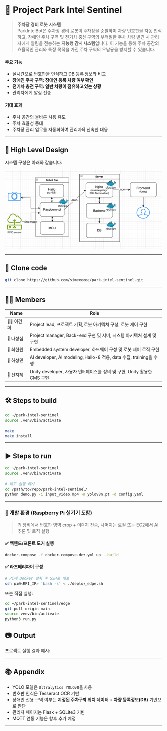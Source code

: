 # :robot: Project Park Intel Sentinel

> **주차장 경비 로봇 시스템**  
ParkIntelBot은 주차장 경비 로봇이 주차장을 순찰하며 차량 번호판을 자동 인식하고, 장애인 주차 구역 및 전기차 충전 구역의 부적절한 주차 차량 발견 시 관리자에게 알림을 전송하는 **지능형 감시 시스템**입니다.
이 기능을 통해 주차 공간의 효율적인 관리와 특정 목적을 가진 주차 구역의 오남용을 방지할 수 있습니다.

#### 주요 기능

- 실시간으로 번호판을 인식하고 DB 등록 정보와 비교
- **장애인 주차 구역: 장애인 등록 차량 여부 확인**
- **전기차 충전 구역: 일반 차량이 점유하고 있는 상황**
- 관리자에게 알림 전송

#### 기대 효과

- 주차 공간의 올바른 사용 유도
- 주차 효율성 증대
- 주차장 관리 업무를 자동화하여 관리자의 신속한 대응

---

## 🧭 High Level Design

시스템 구성은 아래와 같습니다:

![./Park-Intel-Sentinal.png](./Park-Intel-Sentinal.png)

---

## 🔗 Clone code

```bash
git clone https://github.com/simeeeeee/park-intel-sentinel.git
```

---

## 🧑‍💻 Members

  | Name | Role |
  |----|----|
  | 👨‍🎓 이건희 | Project lead, 프로젝트 기획, 로봇 아키텍쳐 구성, 로봇 제어 구현 |
  | 🐥 나성심 | Project manager, Back-end 구현 및 서버, 시스템 아키텍처 설계 및 구현|
  | 🐻 최현원 | Embedded system developer, 하드웨어 구성 및 로봇 제어 로직 구현 |
  | 🐨 하성민 | AI developer, AI modeling, Hailo-8 적용, data 수집, training을 수행 |
  | 🐰 신지혜 | Unity developer, 사용자 인터페이스를 정의 및 구현, Unity 활용한 CMS 구현 |


---

## 🛠 Steps to build

```bash
cd ~/park-intel-sentinel
source .venv/bin/activate

make
make install
```

---

## ▶️ Steps to run

```bash
cd ~/park-intel-sentinel
source .venv/bin/activate

# 데모 실행 예시
cd /path/to/repo/park-intel-sentinel/
python demo.py -i input_video.mp4 -m yolov8n.pt -d config.yaml
```

---


### 🧪 개발 환경 (Raspberry Pi 실기기 포함)

> Pi 장비에서 번호판 영역 crop + 이미지 전송, 나머지는 로컬 또는 EC2에서 AI추론 및 로직 실행

#### ✅ 백엔드/프론트 도커 실행

```bash
docker-compose -f docker-compose.dev.yml up --build
```

#### ✅ 라즈베리파이 구성

```bash
# Pi에 Docker 설치 후 SSH로 배포
ssh pi@<RPI_IP> 'bash -s' < ./deploy_edge.sh
```

또는 직접 실행:

```bash
cd ~/park-intel-sentinel/edge
git pull origin main
source venv/bin/activate
python3 run.py
```

## 📷 Output

프로젝트 실행 결과 예시:



---



## 📚 Appendix

- YOLO 모델은 `Ultralytics YOLOv8`을 사용
- 번호판 인식은 Tesseract OCR 기반
- 장애인 전용 구역 여부는 **지정된 주차구역 위치 데이터 + 차량 등록정보(DB)** 기반으로 판단
- 관리자 페이지는 Flask + SQLite3 기반
- MQTT 연동 기능은 향후 추가 예정

---

